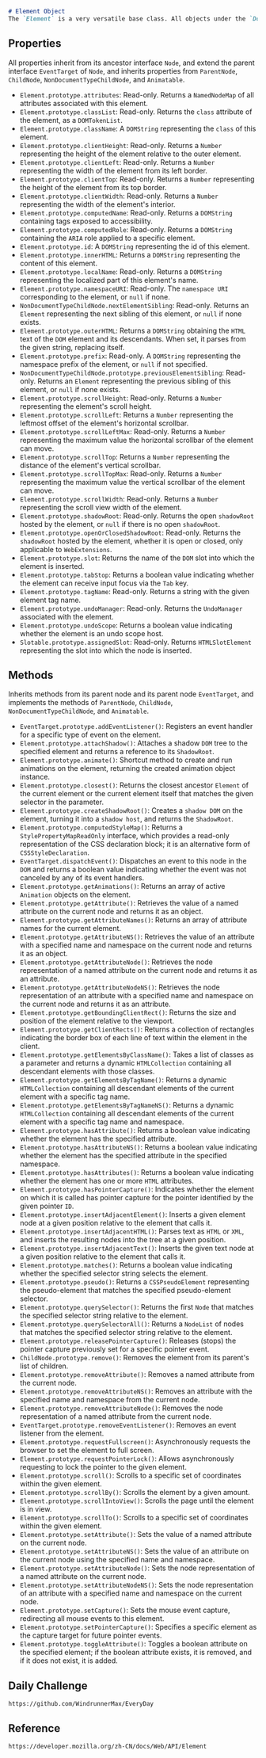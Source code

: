 ```markdown
# Element Object
The `Element` is a very versatile base class. All objects under the `Document` inherit from it, describing the common methods and properties of all elements of the same type. Some interfaces inherit from `Element` and add additional functionality. For example, the `HTMLElement` interface describes the basic interface for all `HTML` elements, while the `SVGElement` interface is the foundation for all `SVG` elements. Most functions are further specified in interfaces at a deeper level of this class.
```


## Properties
All properties inherit from its ancestor interface `Node`, and extend the parent interface `EventTarget` of `Node`, and inherits properties from `ParentNode`, `ChildNode`, `NonDocumentTypeChildNode`, and `Animatable`.
 
- `Element.prototype.attributes`: Read-only. Returns a `NamedNodeMap` of all attributes associated with this element.
- `Element.prototype.classList`: Read-only. Returns the `class` attribute of the element, as a `DOMTokenList`.
- `Element.prototype.className`: A `DOMString` representing the `class` of this element.
- `Element.prototype.clientHeight`: Read-only. Returns a `Number` representing the height of the element relative to the outer element.
- `Element.prototype.clientLeft`: Read-only. Returns a `Number` representing the width of the element from its left border.
- `Element.prototype.clientTop`: Read-only. Returns a `Number` representing the height of the element from its top border.
- `Element.prototype.clientWidth`: Read-only. Returns a `Number` representing the width of the element's interior.
- `Element.prototype.computedName`: Read-only. Returns a `DOMString` containing tags exposed to accessibility.
- `Element.prototype.computedRole`: Read-only. Returns a `DOMString` containing the `ARIA` role applied to a specific element.
- `Element.prototype.id`: A `DOMString` representing the id of this element.
- `Element.prototype.innerHTML`: Returns a `DOMString` representing the content of this element.
- `Element.prototype.localName`: Read-only. Returns a `DOMString` representing the localized part of this element's name.
- `Element.prototype.namespaceURI`: Read-only. The `namespace URI` corresponding to the element, or `null` if none.
- `NonDocumentTypeChildNode.nextElementSibling`: Read-only. Returns an `Element` representing the next sibling of this element, or `null` if none exists.
- `Element.prototype.outerHTML`: Returns a `DOMString` obtaining the `HTML` text of the `DOM` element and its descendants. When set, it parses from the given string, replacing itself.
- `Element.prototype.prefix`: Read-only. A `DOMString` representing the namespace prefix of the element, or `null` if not specified.
- `NonDocumentTypeChildNode.prototype.previousElementSibling`: Read-only. Returns an `Element` representing the previous sibling of this element, or `null` if none exists.
- `Element.prototype.scrollHeight`: Read-only. Returns a `Number` representing the element's scroll height.
- `Element.prototype.scrollLeft`: Returns a `Number` representing the leftmost offset of the element's horizontal scrollbar.
- `Element.prototype.scrollLeftMax`: Read-only. Returns a `Number` representing the maximum value the horizontal scrollbar of the element can move.
- `Element.prototype.scrollTop`: Returns a `Number` representing the distance of the element's vertical scrollbar.
- `Element.prototype.scrollTopMax`: Read-only. Returns a `Number` representing the maximum value the vertical scrollbar of the element can move.
- `Element.prototype.scrollWidth`: Read-only. Returns a `Number` representing the scroll view width of the element.
- `Element.prototype.shadowRoot`: Read-only. Returns the open `shadowRoot` hosted by the element, or `null` if there is no open `shadowRoot`.
- `Element.prototype.openOrClosedShadowRoot`: Read-only. Returns the `shadowRoot` hosted by the element, whether it is open or closed, only applicable to `WebExtensions`.
- `Element.prototype.slot`: Returns the name of the `DOM` slot into which the element is inserted.
- `Element.prototype.tabStop`: Returns a boolean value indicating whether the element can receive input focus via the `Tab` key.
- `Element.prototype.tagName`: Read-only. Returns a string with the given element tag name.
- `Element.prototype.undoManager`: Read-only. Returns the `UndoManager` associated with the element.
- `Element.prototype.undoScope`: Returns a boolean value indicating whether the element is an undo scope host.
- `Slotable.prototype.assignedSlot`: Read-only. Returns `HTMLSlotElement` representing the slot into which the node is inserted.

## Methods

Inherits methods from its parent node and its parent node `EventTarget`, and implements the methods of `ParentNode`, `ChildNode`, `NonDocumentTypeChildNode`, and `Animatable`.

* `EventTarget.prototype.addEventListener()`: Registers an event handler for a specific type of event on the element.
* `Element.prototype.attachShadow()`: Attaches a shadow `DOM` tree to the specified element and returns a reference to its `ShadowRoot`.
* `Element.prototype.animate()`: Shortcut method to create and run animations on the element, returning the created animation object instance.
* `Element.prototype.closest()`: Returns the closest ancestor `Element` of the current element or the current element itself that matches the given selector in the parameter.
* `Element.prototype.createShadowRoot()`: Creates a `shadow DOM` on the element, turning it into a `shadow host`, and returns the `ShadowRoot`.
* `Element.prototype.computedStyleMap()`: Returns a `StylePropertyMapReadOnly` interface, which provides a read-only representation of the CSS declaration block; it is an alternative form of `CSSStyleDeclaration`.
* `EventTarget.dispatchEvent()`: Dispatches an event to this node in the `DOM` and returns a boolean value indicating whether the event was not canceled by any of its event handlers.
* `Element.prototype.getAnimations()`: Returns an array of active `Animation` objects on the element.
* `Element.prototype.getAttribute()`: Retrieves the value of a named attribute on the current node and returns it as an object.
* `Element.prototype.getAttributeNames()`: Returns an array of attribute names for the current element.
* `Element.prototype.getAttributeNS()`: Retrieves the value of an attribute with a specified name and namespace on the current node and returns it as an object.
* `Element.prototype.getAttributeNode()`: Retrieves the node representation of a named attribute on the current node and returns it as an attribute.
* `Element.prototype.getAttributeNodeNS()`: Retrieves the node representation of an attribute with a specified name and namespace on the current node and returns it as an attribute.
* `Element.prototype.getBoundingClientRect()`: Returns the size and position of the element relative to the viewport.
* `Element.prototype.getClientRects()`: Returns a collection of rectangles indicating the border box of each line of text within the element in the client.
* `Element.prototype.getElementsByClassName()`: Takes a list of classes as a parameter and returns a dynamic `HTMLCollection` containing all descendant elements with those classes.
* `Element.prototype.getElementsByTagName()`: Returns a dynamic `HTMLCollection` containing all descendant elements of the current element with a specific tag name.
* `Element.prototype.getElementsByTagNameNS()`: Returns a dynamic `HTMLCollection` containing all descendant elements of the current element with a specific tag name and namespace.
* `Element.prototype.hasAttribute()`: Returns a boolean value indicating whether the element has the specified attribute.
* `Element.prototype.hasAttributeNS()`: Returns a boolean value indicating whether the element has the specified attribute in the specified namespace.
* `Element.prototype.hasAttributes()`: Returns a boolean value indicating whether the element has one or more `HTML` attributes.
* `Element.prototype.hasPointerCapture()`: Indicates whether the element on which it is called has pointer capture for the pointer identified by the given pointer `ID`.
* `Element.prototype.insertAdjacentElement()`: Inserts a given element node at a given position relative to the element that calls it.
* `Element.prototype.insertAdjacentHTML()`: Parses text as `HTML` or `XML`, and inserts the resulting nodes into the tree at a given position.
* `Element.prototype.insertAdjacentText()`: Inserts the given text node at a given position relative to the element that calls it.
* `Element.prototype.matches()`: Returns a boolean value indicating whether the specified selector string selects the element.
* `Element.prototype.pseudo()`: Returns a `CSSPseudoElement` representing the pseudo-element that matches the specified pseudo-element selector.
* `Element.prototype.querySelector()`: Returns the first `Node` that matches the specified selector string relative to the element.
* `Element.prototype.querySelectorAll()`: Returns a `NodeList` of nodes that matches the specified selector string relative to the element.
* `Element.prototype.releasePointerCapture()`: Releases (stops) the pointer capture previously set for a specific pointer event.
* `ChildNode.prototype.remove()`: Removes the element from its parent's list of children.
* `Element.prototype.removeAttribute()`: Removes a named attribute from the current node.
* `Element.prototype.removeAttributeNS()`: Removes an attribute with the specified name and namespace from the current node.
* `Element.prototype.removeAttributeNode()`: Removes the node representation of a named attribute from the current node.
* `EventTarget.prototype.removeEventListener()`: Removes an event listener from the element.
* `Element.prototype.requestFullscreen()`: Asynchronously requests the browser to set the element to full screen.
* `Element.prototype.requestPointerLock()`: Allows asynchronously requesting to lock the pointer to the given element.
* `Element.prototype.scroll()`: Scrolls to a specific set of coordinates within the given element.
* `Element.prototype.scrollBy()`: Scrolls the element by a given amount.
* `Element.prototype.scrollIntoView()`: Scrolls the page until the element is in view.
* `Element.prototype.scrollTo()`: Scrolls to a specific set of coordinates within the given element.
* `Element.prototype.setAttribute()`: Sets the value of a named attribute on the current node.
* `Element.prototype.setAttributeNS()`: Sets the value of an attribute on the current node using the specified name and namespace.
* `Element.prototype.setAttributeNode()`: Sets the node representation of a named attribute on the current node.
* `Element.prototype.setAttributeNodeNS()`: Sets the node representation of an attribute with a specified name and namespace on the current node.
* `Element.prototype.setCapture()`: Sets the mouse event capture, redirecting all mouse events to this element.
* `Element.prototype.setPointerCapture()`: Specifies a specific element as the capture target for future pointer events.
* `Element.prototype.toggleAttribute()`: Toggles a boolean attribute on the specified element; if the boolean attribute exists, it is removed, and if it does not exist, it is added.

## Daily Challenge

```
https://github.com/WindrunnerMax/EveryDay
```

## Reference

```
https://developer.mozilla.org/zh-CN/docs/Web/API/Element
```